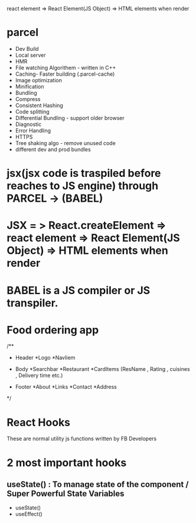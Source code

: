 react element => React Element(JS Object) => HTML elements when render 



# parcel
- Dev Build
- Local server
- HMR
- File watching Algorithem - written in C++
- Caching- Faster building (.parcel-cache)
- Image optimization
- Minification
- Bundling
- Compress
- Consistent Hashing
- Code splitting
- Differential Bundling - support older browser
- Diagnostic
- Error Handling
- HTTPS 
- Tree shaking algo - remove unused code 
-  different dev and prod bundles

# jsx(jsx code is traspiled before reaches to JS engine) through  PARCEL -> (BABEL)
# JSX = > React.createElement => react element => React Element(JS Object) => HTML elements when render
# BABEL is a JS compiler or JS transpiler.

# Food ordering app
/** 
 * Header
    *Logo
    *NavIiem  

 * Body
    *Searchbar
    *Restaurant
      *CardItems (ResName , Rating , cuisines , Delivery time etc.)
 * Footer
   *About
   *Links
   *Contact
   *Address

 */

 # React Hooks 
 These are normal utility js functions written by FB Developers 

 # 2 most important hooks
 ## useState() : To manage state of the component / Super Powerful State Variables 

 - useState()
 - useEffect()

